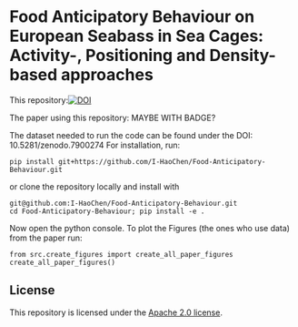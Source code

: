 # Food Anticipatory Behaviour on European Seabass in Sea Cages: Activity-, Positioning and Density-based approaches

This repository:[![DOI](https://zenodo.org/badge/604184268.svg)](https://zenodo.org/badge/latestdoi/604184268)

The paper using this repository:
MAYBE WITH BADGE?

The dataset needed to run the code can be found under the DOI: 10.5281/zenodo.7900274
For installation, run:
```
pip install git+https://github.com/I-HaoChen/Food-Anticipatory-Behaviour.git
```
or clone the repository locally and install with
```
git@github.com:I-HaoChen/Food-Anticipatory-Behaviour.git
cd Food-Anticipatory-Behaviour; pip install -e .
```
Now open the python console.
To plot the Figures (the ones who use data) from the paper run:
```
from src.create_figures import create_all_paper_figures
create_all_paper_figures()
```

## License
This repository is licensed under the [Apache 2.0 license](LICENSE).
